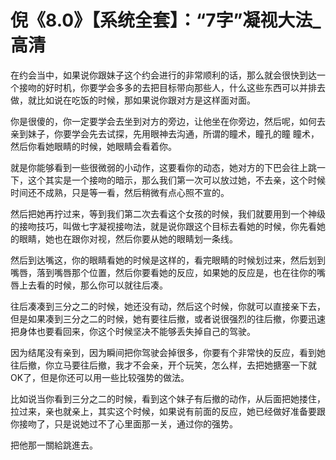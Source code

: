 # 倪《8.0》【系统全套】：“7字”凝视大法_高清

在约会当中，如果说你跟妹子这个约会进行的非常顺利的话，那么就会很快到达一个接吻的好时机，你要学会多多的去把目标带向那些人，什么这些东西可以并排去做，就比如说在吃饭的时候，那如果说你跟对方是这样面对面。

你是很傻的，你一定要学会去坐到对方的旁边，让他坐在你旁边，然后呢，如何去亲到妹子，你要学会先去试探，先用眼神去沟通，所谓的瞳术，瞳孔的瞳 瞳术，然后你看她眼睛的时候，她眼睛会看着你。

就是你能够看到一些很微弱的小动作，这要看你的动态，她对方的下巴会往上跳一下，这个其实是一个接吻的暗示，那么我们第一次可以放过她，不去亲，这个时候时间还不成熟，只是等一看，然后稍微有点心照不宣的。

然后把她再拧过来，等到我们第二次去看这个女孩的时候，我们就要用到一个神级的接吻技巧，叫做七字凝视接吻法，就是说你跟这个目标去看她的时候，你先看她的眼睛，她也在跟你对视，然后你要从她的眼睛划一条线。

然后到达嘴这，你的眼睛看她的时候是这样的，看完眼睛的时候划过来，然后划到嘴唇，落到嘴唇那个位置，然后你要看她的反应，如果她的反应是，也在往你的嘴唇上去看的时候，那么你可以就往后凑。

往后凑凑到三分之二的时候，她还没有动，然后这个时候，你就可以直接亲下去，但是如果凑到三分之二的时候，她有要往后撤，或者说很强烈的往后撤，你要迅速把身体也要看回来，你这个时候坚决不能够丢失掉自己的驾驶。

因为结尾没有亲到，因为瞬间把你驾驶会掉很多，你要有个非常快的反应，看到她往后撤，你立马要往后撤，我才不会亲，开个玩笑，怎么样，去把她搪塞一下就OK了，但是你还可以用一些比较强势的做法。

比如说当你看到三分之二的时候，看到这个妹子有后撤的动作，从后面把她搂住，拉过来，亲也就亲上，其实这个时候，如果说有前面的反应，她已经做好准备要跟你接吻了，只是说她过不了心里面那一关，通过你的强势。

把他那一關給跳進去。